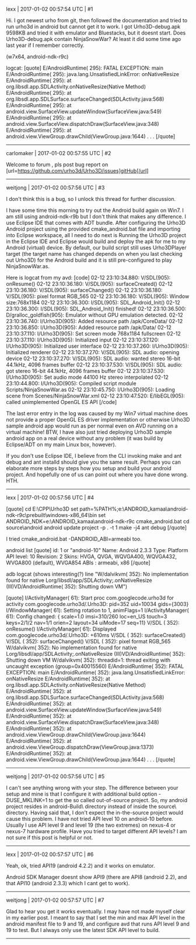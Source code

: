 lexx | 2017-01-02 00:57:54 UTC | #1

Hi.
I got newest urho from git, then followed the documentation and tried to run urho3d in android but cannot get it to work.
I got Urho3D-debug.apk 9598KB and tried it with emulator and Bluestacks, but it doesnt start. 
Does Urho3D-debug.apk contain NinjaSnowWar? At least it did some time ago last year if I remember correctly.

(w7x64, android-ndk-r9c)

logcat:
[quote]
E/AndroidRuntime(  295): FATAL EXCEPTION: main
E/AndroidRuntime(  295): java.lang.UnsatisfiedLinkError: onNativeResize
E/AndroidRuntime(  295):        at org.libsdl.app.SDLActivity.onNativeResize(Native Method)
E/AndroidRuntime(  295):        at org.libsdl.app.SDLSurface.surfaceChanged(SDLActivity.java:568)
E/AndroidRuntime(  295):        at android.view.SurfaceView.updateWindow(SurfaceView.java:549)
E/AndroidRuntime(  295):        at android.view.SurfaceView.dispatchDraw(SurfaceView.java:348)
E/AndroidRuntime(  295):        at android.view.ViewGroup.drawChild(ViewGroup.java:1644)
.
.
.
[/quote]

-------------------------

carlomaker | 2017-01-02 00:57:55 UTC | #2

Welcome to forum , pls post bug report on [url=https://github.com/urho3d/Urho3D/issues]gitHub[/url]

-------------------------

weitjong | 2017-01-02 00:57:56 UTC | #3

I don't think this is a bug, so I unlock this thread for further discussion.

I have some time this morning to try out the Android build again on Win7. I am still using android-ndk-r9b but I don't think that makes any difference. I use Eclipse IDE that comes with ADT bundle. After configuring the Urho3D Android project using the provided cmake_android.bat file and importing into Eclipse workspace, all I need to do next is Running the Urho3D project in the Eclipse IDE and Eclipse would build and deploy the apk for me to my Android (virtual) device. By default, our build script still uses Urho3DPlayer target (the target name has changed depends on when you last checking out Urho3D) for the Android build and it is still pre-configured to play NinjaSnowWar.as.

Here is logcat from my avd:
[code]
02-12 23:10:34.880: V/SDL(905): onResume()
02-12 23:10:36.180: V/SDL(905): surfaceCreated()
02-12 23:10:36.180: V/SDL(905): surfaceChanged()
02-12 23:10:36.180: V/SDL(905): pixel format RGB_565
02-12 23:10:36.180: V/SDL(905): Window size:768x1184
02-12 23:10:36.300: I/SDL(905): SDL_Android_Init()
02-12 23:10:36.300: I/SDL(905): SDL_Android_Init() finished!
02-12 23:10:36.500: D/gralloc_goldfish(905): Emulator without GPU emulation detected.
02-12 23:10:36.740: I/Urho3D(905): Added resource path /apk/CoreData/
02-12 23:10:36.850: I/Urho3D(905): Added resource path /apk/Data/
02-12 23:10:37.110: I/Urho3D(905): Set screen mode 768x1184 fullscreen
02-12 23:10:37.110: I/Urho3D(905): Initialized input
02-12 23:10:37.120: I/Urho3D(905): Initialized user interface
02-12 23:10:37.260: I/Urho3D(905): Initialized renderer
02-12 23:10:37.270: V/SDL(905): SDL audio: opening device
02-12 23:10:37.270: V/SDL(905): SDL audio: wanted stereo 16-bit 44.1kHz, 4096 frames buffer
02-12 23:10:37.530: V/SDL(905): SDL audio: got stereo 16-bit 44.1kHz, 4096 frames buffer
02-12 23:10:37.530: I/Urho3D(905): Set audio mode 44100 Hz stereo interpolated
02-12 23:10:44.800: I/Urho3D(905): Compiled script module Scripts/NinjaSnowWar.as
02-12 23:10:45.750: I/Urho3D(905): Loading scene from Scenes/NinjaSnowWar.xml
02-12 23:10:47.520: E/libEGL(905): called unimplemented OpenGL ES API
[/code]

The last error entry in the log was caused by my Win7 virtual machine does not provide a proper OpenGL ES driver implementation or otherwise Urho3D sample android app would run as per normal even on AVD running on a virtual machine! BTW, I have also just tried deploying Urho3D sample android app on a real device without any problem (it was build by Eclipse/ADT on my main Linux box, however).

If you don't use Eclipse IDE, I believe from the CLI invoking make and ant debug and ant installd should give you the same result. Perhaps you can elaborate more steps by steps how you setup and build your android project. And hopefully one of us can point out where you have done wrong. HTH.

-------------------------

lexx | 2017-01-02 00:57:56 UTC | #4

[quote]
	cd E:\CPP\Urho3D
	set path=%PATH%;e:\ANDROID_kamaa\android-ndk-r9c\prebuilt\windows-x86_64\bin
	set ANDROID_NDK=e:\ANDROID_kamaa\android-ndk-r9c
	cmake_android.bat
	cd source\android
	android update project -p . -t 1 
	make -j4
	ant debug
[/quote]

I tried   cmake_android.bat   -DANDROID_ABI=armeabi    too.


android list
[quote]
id: 1 or "android-10"
     Name: Android 2.3.3
     Type: Platform
     API level: 10
     Revision: 2
     Skins: HVGA, QVGA, WQVGA400, WQVGA432, WVGA800 (default), WVGA854
     ABIs : armeabi, x86
[/quote]


adb logcat   (shows interesting(?) line  "W/dalvikvm(  352): No implementation found for native Lorg/libsdl/app/SDLActivity;.onNativeResize (III)VD/AndroidRuntime(  352): Shutting down VM")

[quote]
I/ActivityManager(   61): Start proc com.googlecode.urho3d for activity com.googlecode.urho3d/.Urho3D: pid=352 uid=10034 gids={3003}
I/WindowManager(   61): Setting rotation to 1, animFlags=1
I/ActivityManager(   61): Config changed: { scale=1.0 imsi=310/260 loc=en_US touch=3 keys=2/1/2 nav=1/1 orien=2 layout=34 uiMode=17 seq=11}
V/SDL     (  352): onResume()
I/ActivityManager(   61): Displayed com.googlecode.urho3d/.Urho3D: +610ms
V/SDL     (  352): surfaceCreated()
V/SDL     (  352): surfaceChanged()
V/SDL     (  352): pixel format RGB_565
W/dalvikvm(  352): No implementation found for native Lorg/libsdl/app/SDLActivity;.onNativeResize (III)VD/AndroidRuntime(  352): Shutting down VM
W/dalvikvm(  352): threadid=1: thread exiting with uncaught exception (group=0x40015560)
E/AndroidRuntime(  352): FATAL EXCEPTION: main
E/AndroidRuntime(  352): java.lang.UnsatisfiedLinkError: onNativeResize
E/AndroidRuntime(  352):        at org.libsdl.app.SDLActivity.onNativeResize(Native Method)
E/AndroidRuntime(  352):        at org.libsdl.app.SDLSurface.surfaceChanged(SDLActivity.java:568)
E/AndroidRuntime(  352):        at android.view.SurfaceView.updateWindow(SurfaceView.java:549)
E/AndroidRuntime(  352):        at android.view.SurfaceView.dispatchDraw(SurfaceView.java:348)
E/AndroidRuntime(  352):        at android.view.ViewGroup.drawChild(ViewGroup.java:1644)
E/AndroidRuntime(  352):        at android.view.ViewGroup.dispatchDraw(ViewGroup.java:1373)
E/AndroidRuntime(  352):        at android.view.ViewGroup.drawChild(ViewGroup.java:1644)
.
.
.
[/quote]

-------------------------

weitjong | 2017-01-02 00:57:56 UTC | #5

I can't see anything wrong with your step. The difference between your setup and mine is that I configure it with additional build option -DUSE_MKLINK=1 to get the so called out-of-source project. So, my android project resides in android-Build\ directory instead of inside the source\ directory. Having said that, I don't expect the in-the-source project would cause this problem. I have not tried API level 10 on android-10 before. Usually I use API level 9 and level 19 (the two extremes) on nexus-4 or nexus-7 hardware profile. Have you tried to target different API levels? I am not sure if this post is helpful or not.

-------------------------

lexx | 2017-01-02 00:57:57 UTC | #6

Yeah, ok, tried API19 (android 4.2.2) and it works on emulator.

Android SDK Manager doesnt show API9 (there are API8 (android 2.2), and that API10 (android 2.3.3) which I cant get to work).

-------------------------

weitjong | 2017-01-02 00:57:57 UTC | #7

Glad to hear you get it works eventually. I may have not made myself clear in my earlier post. I meant to say that I set the min and max API level in the android manifest file to 9 and 19, and configure avd that runs API level 9 and 19 to test. But I always only use the latest SDK API level to build.

-------------------------

